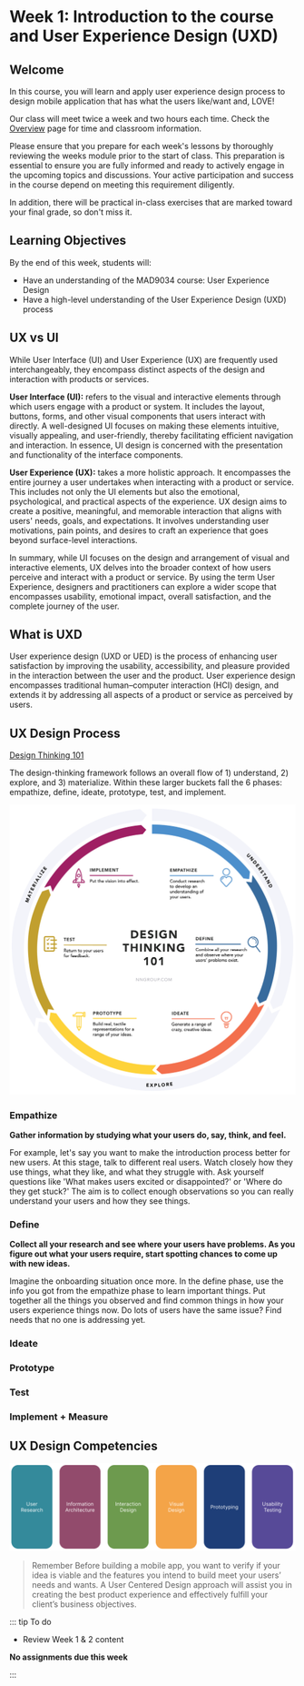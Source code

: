 # Week 1: Introduction to the course and User Experience Design (UXD)

## Welcome

In this course, you will learn and apply user experience design process to design mobile application that has what the users like/want and, LOVE!

Our class will meet twice a week and two hours each time. Check the [Overview](../../overview/README.md) page for time and classroom information.

Please ensure that you prepare for each week's lessons by thoroughly reviewing the weeks module prior to the start of class. This preparation is essential to ensure you are fully informed and ready to actively engage in the upcoming topics and discussions. Your active participation and success in the course depend on meeting this requirement diligently.

In addition, there will be practical in-class exercises that are marked toward your final grade, so don't miss it.

## Learning Objectives

By the end of this week, students will:

- Have an understanding of the MAD9034 course: User Experience Design
- Have a high-level understanding of the User Experience Design (UXD) process

## UX vs UI

While User Interface (UI) and User Experience (UX) are frequently used interchangeably, they encompass distinct aspects of the design and interaction with products or services.

**User Interface (UI):** refers to the visual and interactive elements through which users engage with a product or system. It includes the layout, buttons, forms, and other visual components that users interact with directly. A well-designed UI focuses on making these elements intuitive, visually appealing, and user-friendly, thereby facilitating efficient navigation and interaction. In essence, UI design is concerned with the presentation and functionality of the interface components.

**User Experience (UX):** takes a more holistic approach. It encompasses the entire journey a user undertakes when interacting with a product or service. This includes not only the UI elements but also the emotional, psychological, and practical aspects of the experience. UX design aims to create a positive, meaningful, and memorable interaction that aligns with users' needs, goals, and expectations. It involves understanding user motivations, pain points, and desires to craft an experience that goes beyond surface-level interactions.

In summary, while UI focuses on the design and arrangement of visual and interactive elements, UX delves into the broader context of how users perceive and interact with a product or service. By using the term User Experience, designers and practitioners can explore a wider scope that encompasses usability, emotional impact, overall satisfaction, and the complete journey of the user.

<YouTube
  title="Don Norman: The term UX"
  url="https://www.youtube.com/embed/9BdtGjoIN4E?si=-PaS2xXu_3a0cC_R"
/>

## What is UXD

User experience design (UXD or UED) is the process of enhancing user satisfaction by improving the usability, accessibility, and pleasure provided in the interaction between the user and the product. User experience design encompasses traditional human–computer interaction (HCI) design, and extends it by addressing all aspects of a product or service as perceived by users.

<YouTube
  title="What the #$%@ is UX Design?"
  url="https://www.youtube.com/embed/Ovj4hFxko7c?si=LWPGlzNstKo9wyTK"
/>

## UX Design Process

[Design Thinking 101](https://www.nngroup.com/articles/design-thinking/)

The design-thinking framework follows an overall flow of 1) understand, 2) explore, and 3) materialize. Within these larger buckets fall the 6 phases: empathize, define, ideate, prototype, test, and implement.

![UX Design Process](./UXD.png)

### Empathize

**Gather information by studying what your users do, say, think, and feel.**

For example, let's say you want to make the introduction process better for new users. At this stage, talk to different real users. Watch closely how they use things, what they like, and what they struggle with. Ask yourself questions like 'What makes users excited or disappointed?' or 'Where do they get stuck?' The aim is to collect enough observations so you can really understand your users and how they see things.

### Define

**Collect all your research and see where your users have problems. As you figure out what your users require, start spotting chances to come up with new ideas.**

Imagine the onboarding situation once more. In the define phase, use the info you got from the empathize phase to learn important things. Put together all the things you observed and find common things in how your users experience things now. Do lots of users have the same issue? Find needs that no one is addressing yet.

### Ideate

<Badge type="error" text="In progress" />

### Prototype

<Badge type="error" text="In progress" />

### Test

<Badge type="error" text="In progress" />

### Implement + Measure

<Badge type="error" text="In progress" />

## UX Design Competencies

![UX Design Competencies](./ux-design-competencies.png)

> Remember
> Before building a mobile app, you want to verify if your idea is viable and the features you intend to build meet your users’ needs and wants. A User Centered Design approach will assist you in creating the best product experience and effectively fulfill your client’s business objectives.

::: tip To do

- Review Week 1 & 2 content

**No assignments due this week**

:::

